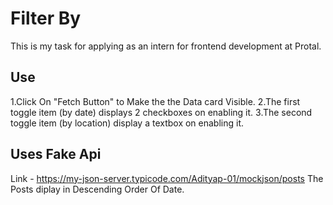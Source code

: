 # Filter By 
This is my task for applying as an intern for frontend development at Protal.

## Use 
1.Click On "Fetch Button" to Make the the Data card Visible.
2.The first toggle item (by date) displays 2 checkboxes on enabling it.
3.The second toggle item (by location) display a textbox on enabling it.

## Uses Fake Api
Link -  https://my-json-server.typicode.com/Adityap-01/mockjson/posts
The Posts diplay in Descending Order Of Date. 
